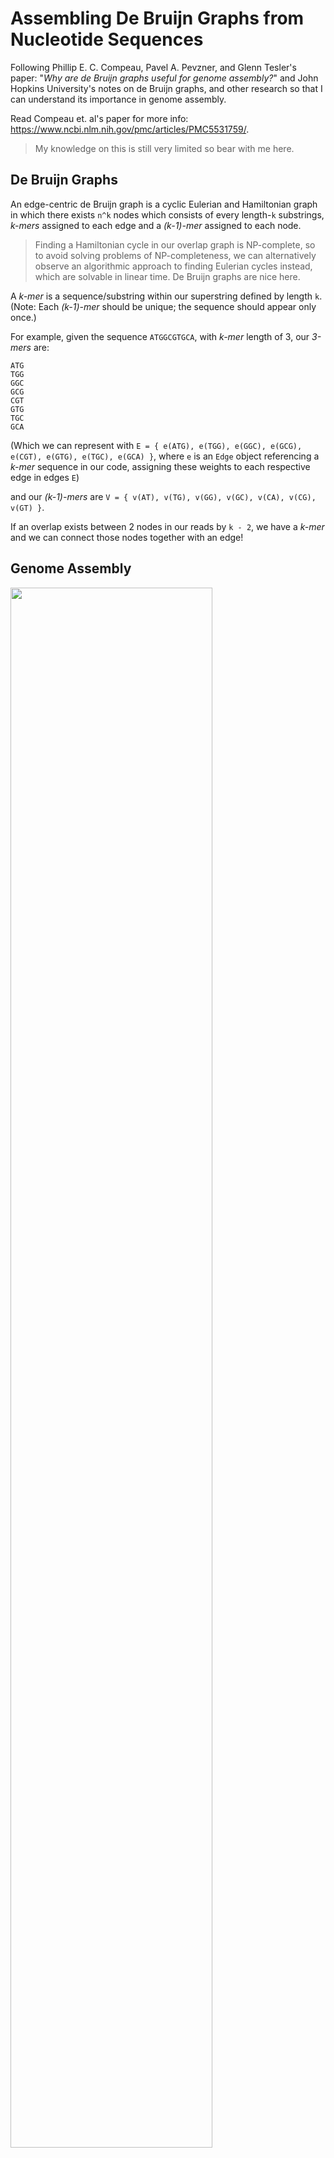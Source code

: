 # Assembling De Bruijn Graphs from Nucleotide Sequences
Following Phillip E. C. Compeau, Pavel A. Pevzner, and Glenn Tesler's paper: "*Why are de Bruijn graphs useful for genome assembly?*"
and John Hopkins University's notes on de Bruijn graphs, and other research so that I can understand its importance in genome assembly.

Read Compeau et. al's paper for more info: https://www.ncbi.nlm.nih.gov/pmc/articles/PMC5531759/.

> My knowledge on this is still very limited so bear with me here.

## De Bruijn Graphs

An edge-centric de Bruijn graph is a cyclic Eulerian and Hamiltonian graph in which there exists `n^k` nodes which consists of every length-`k`
substrings, *k-mers* assigned to each edge and a *(k-1)-mer* assigned to each node.

> Finding a Hamiltonian cycle in our overlap graph is NP-complete, so to avoid solving problems of NP-completeness, we can alternatively observe
> an algorithmic approach to finding Eulerian cycles instead, which are solvable in linear time. De Bruijn graphs are nice here.

A *k-mer* is a sequence/substring within our superstring defined by length `k`. 
(Note: Each *(k-1)-mer* should be unique; the sequence should appear only once.)

For example, given the sequence `ATGGCGTGCA`, with *k-mer* length of 3, our *3-mers* are:

```
ATG
TGG
GGC
GCG
CGT
GTG
TGC
GCA
```

(Which we can represent with `E = { e(ATG), e(TGG), e(GGC), e(GCG), e(CGT), e(GTG), e(TGC), e(GCA) }`, where `e` is an `Edge`
object referencing a *k-mer* sequence in our code, assigning these weights to each respective edge in edges `E`)

and our *(k-1)-mers* are `V = { v(AT), v(TG), v(GG), v(GC), v(CA), v(CG), v(GT) }`.

If an overlap exists between 2 nodes in our reads by `k - 2`, we have a *k-mer* and we can connect those nodes together with an edge!

## Genome Assembly

<img src="https://www.ncbi.nlm.nih.gov/pmc/articles/PMC5531759/bin/nihms329513f2.jpg" width="80%"/>

*Pulled from [Why are de Bruijn graphs useful for genome assembly?](https://www.ncbi.nlm.nih.gov/pmc/articles/PMC5531759/)*

So why construct de Bruijn graphs? In the world of bioinformatics, the construction of de Bruijn graphs are important
techniques to assess genome assembly.

As *Compeau, Pevzner and Tesler* have stated: "*A straightforward method for assembling reads into longer contiguous sequences ... uses a graph in 
which each read is represented by a node and overlap between reads is represented by an arrow (called a directed edge) joining two reads.*"

Construction of de Bruijn graphs is very popularly used in de novo assembly, in which we create contigs from scratch, and understanding
the properties of dBGs can allow us to analyze the computation behind assembling sequences together.
